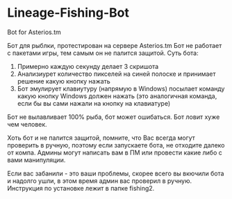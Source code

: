 # Lineage-Fishing-Bot
Bot for Asterios.tm

Бот для рыблки, протестирован на сервере Asterios.tm
Бот не работает с пакетами игры, тем самым он не палится защитой. Суть бота:
1. Примерно каждую секунду делает 3 скришота
2. Анализиурет количество пикселей на синей полоске и принимает решение какую кнопку нажать
3. Бот эмулирует клавиутуру (напрямую в Windows) посылает команду какую кнопку Windows должен нажать (это аналогичная команда, если бы вы сами нажали на кнопку на клавиатуре)

Бот не вылавливает 100% рыба, бот может ошибаться.
Бот ловит хуже чем человек.

Хоть бот и не палится защитой, помните, что Вас всегда могут проверить в ручную, поэтому если запускаете бота, не отходите далеко от компа.
Админы могут написать вам в ПМ или провести какие либо с вами манипуляции.

Если вас забанили - это ваши проблемы, скорее всего вы вкючили бота и надолго ушли, в этом время админ вас проверил в ручную.
Инструкция по установке лежит в папке fishing2.
